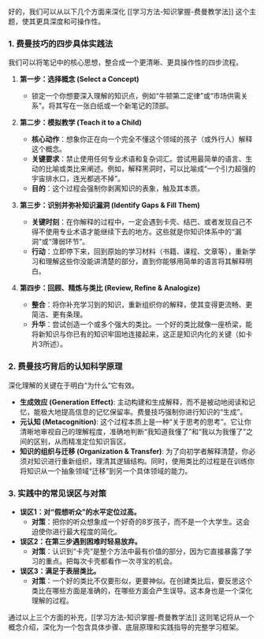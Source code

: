 好的，我们可以从以下几个方面来深化 [[学习方法-知识掌握-费曼教学法]] 这个主题，使其更具深度和可操作性。

### 1. 费曼技巧的四步具体实践法

我们可以将笔记中的核心思想，整合成一个更清晰、更具操作性的四步流程。

1.  **第一步：选择概念 (Select a Concept)**
    *   锁定一个你想要深入理解的知识点，例如“牛顿第二定律”或“市场供需关系”。将其写在一张白纸或一个新笔记的顶部。

2.  **第二步：模拟教学 (Teach it to a Child)**
    *   **核心动作**：想象你正在向一个完全不懂这个领域的孩子（或外行人）解释这个概念。
    *   **关键要求**：禁止使用任何专业术语和复杂词汇。尝试用最简单的语言、生动的比喻或类比来阐述。例如，解释黑洞时，可以比喻成“一个引力超强的宇宙排水口，连光都逃不掉”。
    *   **目的**：这个过程会强制你剥离知识的表象，触及其本质。

3.  **第三步：识别并弥补知识漏洞 (Identify Gaps & Fill Them)**
    *   **关键时刻**：在你解释的过程中，一定会遇到卡壳、结巴、或者发现自己不得不使用专业术语才能继续下去的地方。这些就是你知识体系中的“漏洞”或“薄弱环节”。
    *   **行动**：立即停下来，回到原始的学习材料（书籍、课程、文章等），重新学习和理解这些你没能讲清楚的部分，直到你能够用简单的语言将其解释明白。

4.  **第四步：回顾、精炼与类比 (Review, Refine & Analogize)**
    *   **整合**：将你补充学习到的知识，重新组织你的解释，使其变得更流畅、更简洁、更有条理。
    *   **升华**：尝试创造一个或多个强大的类比。一个好的类比就像一座桥梁，能将新知识与你已有的知识牢固地连接起来，这正是知识内化的关键（如卡片3所述）。

### 2. 费曼技巧背后的认知科学原理

深化理解的关键在于明白“为什么”它有效。

*   **生成效应 (Generation Effect)**: 主动构建和生成解释，而不是被动地阅读和记忆，能极大地提高信息的记忆保留率。费曼技巧强制你进行知识的“生成”。
*   **元认知 (Metacognition)**: 这个过程本质上是一种“关于思考的思考”。它让你清晰地审视自己的理解程度，准确地判断“我知道我懂了”和“我以为我懂了”之间的区别，从而精准定位知识盲区。
*   **知识的组织与迁移 (Organization & Transfer)**: 为了向初学者解释清楚，你必须对知识进行重新组织，理清其逻辑结构。同时，使用类比的过程是在训练你将知识从一个抽象领域“迁移”到另一个具体领域的能力。

### 3. 实践中的常见误区与对策

*   **误区1：对“假想听众”的水平定位过高。**
    *   **对策**：把你的听众想象成一个好奇的8岁孩子，而不是一个大学生。这会迫使你进行最大程度的简化。
*   **误区2：在第三步遇到困难时轻易放弃。**
    *   **对策**：认识到“卡壳”是整个方法中最有价值的部分，因为它直接暴露了学习的重点。把每次卡壳都看作一次寻宝的机会。
*   **误区3：满足于表层类比。**
    *   **对策**：一个好的类比不仅要形似，更要神似。在创建类比后，要反思这个类比在哪些方面是准确的，在哪些方面会产生误导。这本身也是一个深化理解的过程。

通过以上三个方面的补充，[[学习方法-知识掌握-费曼教学法]] 这则笔记将从一个概念介绍，深化为一个包含具体步骤、底层原理和实践指导的完整学习框架。